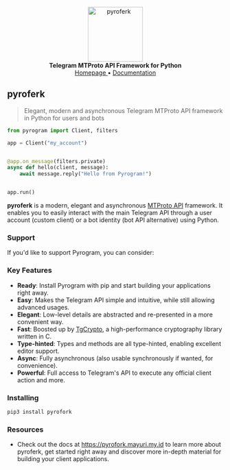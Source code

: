 <p align="center">
    <a href="https://github.com/Mayuri-Chan/pyrofork">
        <img src="https://docs.pyrogram.org/_static/pyrogram.png" alt="pyroferk" width="128">
    </a>
    <br>
    <b>Telegram MTProto API Framework for Python</b>
    <br>
    <a href="https://pyrofork.mayuri.my.id">
        Homepage
    </a>
    •
    <a href="https://pyrofork.mayuri.my.id">
        Documentation
    </a>
</p>

## pyroferk

> Elegant, modern and asynchronous Telegram MTProto API framework in Python for users and bots

``` python
from pyrogram import Client, filters

app = Client("my_account")


@app.on_message(filters.private)
async def hello(client, message):
    await message.reply("Hello from Pyrogram!")


app.run()
```

**pyroferk** is a modern, elegant and asynchronous [MTProto API](https://docs.pyrogram.org/topics/mtproto-vs-botapi)
framework. It enables you to easily interact with the main Telegram API through a user account (custom client) or a bot
identity (bot API alternative) using Python.

### Support

If you'd like to support Pyrogram, you can consider:

### Key Features

- **Ready**: Install Pyrogram with pip and start building your applications right away.
- **Easy**: Makes the Telegram API simple and intuitive, while still allowing advanced usages.
- **Elegant**: Low-level details are abstracted and re-presented in a more convenient way.
- **Fast**: Boosted up by [TgCrypto](https://github.com/pyrogram/tgcrypto), a high-performance cryptography library written in C.  
- **Type-hinted**: Types and methods are all type-hinted, enabling excellent editor support.
- **Async**: Fully asynchronous (also usable synchronously if wanted, for convenience).
- **Powerful**: Full access to Telegram's API to execute any official client action and more.

### Installing

``` bash
pip3 install pyrofork
```

### Resources

- Check out the docs at https://pyrofork.mayuri.my.id to learn more about pyroferk, get started right
away and discover more in-depth material for building your client applications.

